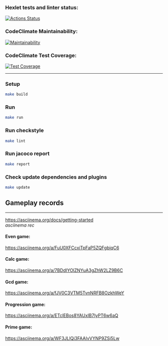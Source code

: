 ### Hexlet tests and linter status:
[![Actions Status](https://github.com/sergeinov/java-project-61/workflows/hexlet-check/badge.svg)](https://github.com/sergeinov/java-project-61/actions)


### CodeClimate Maintainability:
[![Maintainability](https://api.codeclimate.com/v1/badges/73c4165ac9de71fa93f0/maintainability)](https://codeclimate.com/github/sergeinov/java-project-61/maintainability)
### CodeClimate Test Coverage:
[![Test Coverage](https://api.codeclimate.com/v1/badges/73c4165ac9de71fa93f0/test_coverage)](https://codeclimate.com/github/sergeinov/java-project-61/test_coverage)

---

### Setup
```sh
make build
```

### Run
```sh
make run
```

### Run checkstyle
```sh
make lint
```


### Run jacoco report
```sh
make report
```

### Check update dependencies and plugins
```sh
make update
```

## Gameplay records

---

https://asciinema.org/docs/getting-started <br>
*asciinema rec*

#### Even game:
https://asciinema.org/a/FuU0XFCcxiTpFaP5ZQFgbiqC6

#### Calc game:
https://asciinema.org/a/7BDdIYOlZNYuA3gZhW2LZ9B6C

#### Gcd game:
https://asciinema.org/a/fJV0C3VTM5TvnNRFB8OzkhWeY

#### Progression game:
https://asciinema.org/a/ETclEBos8YAUxIB7IyPT6w6aQ

#### Prime game:
https://asciinema.org/a/WF3JLlQi3FAAIvVYNP9ZSi5Lw